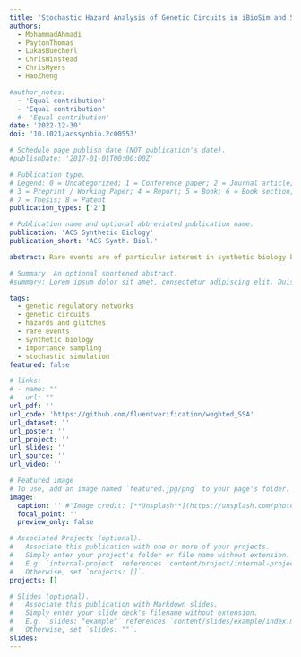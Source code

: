 ```yaml
---
title: 'Stochastic Hazard Analysis of Genetic Circuits in iBioSim and STAMINA'
authors:
  - MohammadAhmadi
  - PaytonThomas
  - LukasBuecherl
  - ChrisWinstead
  - ChrisMyers
  - HaoZheng

#author_notes:
  - 'Equal contribution'
  - 'Equal contribution'
  #- 'Equal contribution'
date: '2022-12-30'
doi: '10.1021/acssynbio.2c00553'

# Schedule page publish date (NOT publication's date).
#publishDate: '2017-01-01T00:00:00Z'

# Publication type.
# Legend: 0 = Uncategorized; 1 = Conference paper; 2 = Journal article;
# 3 = Preprint / Working Paper; 4 = Report; 5 = Book; 6 = Book section;
# 7 = Thesis; 8 = Patent
publication_types: ['2']

# Publication name and optional abbreviated publication name.
publication: 'ACS Synthetic Biology'
publication_short: 'ACS Synth. Biol.'

abstract: Rare events are of particular interest in synthetic biology because rare biochemical events may be catastrophic to a biological system by, for example, triggering irreversible events such as off-target drug delivery. To estimate the probability of rare events efficiently, several weighted stochastic simulation methods have been developed. Under optimal parameters and model conditions, these methods can greatly improve simulation efficiency in comparison to traditional stochastic simulation. Unfortunately, the optimal parameters and conditions cannot be deduced a priori. This paper presents a critical survey of weighted stochastic simulation methods. It shows that the methods considered here cannot consistently, efficiently, and exactly accomplish the task of rare event simulation without resorting to a computationally expensive calibration procedure, which undermines their overall efficiency. The results suggest that further development is needed before these methods can be deployed for general use in biological simulations.

# Summary. An optional shortened abstract.
#summary: Lorem ipsum dolor sit amet, consectetur adipiscing elit. Duis posuere tellus ac convallis placerat. Proin tincidunt magna sed ex sollicitudin condimentum.

tags:
  - genetic regulatory networks
  - genetic circuits
  - hazards and glitches
  - rare events
  - synthetic biology
  - importance sampling
  - stochastic simulation
featured: false

# links:
# - name: ""
#   url: ""
url_pdf: ''
url_code: 'https://github.com/fluentverification/weghted_SSA'
url_dataset: ''
url_poster: ''
url_project: ''
url_slides: ''
url_source: ''
url_video: ''

# Featured image
# To use, add an image named `featured.jpg/png` to your page's folder.
image:
  caption: '' #'Image credit: [**Unsplash**](https://unsplash.com/photos/jdD8gXaTZsc)'
  focal_point: ''
  preview_only: false

# Associated Projects (optional).
#   Associate this publication with one or more of your projects.
#   Simply enter your project's folder or file name without extension.
#   E.g. `internal-project` references `content/project/internal-project/index.md`.
#   Otherwise, set `projects: []`.
projects: []

# Slides (optional).
#   Associate this publication with Markdown slides.
#   Simply enter your slide deck's filename without extension.
#   E.g. `slides: "example"` references `content/slides/example/index.md`.
#   Otherwise, set `slides: ""`.
slides:
---
```

